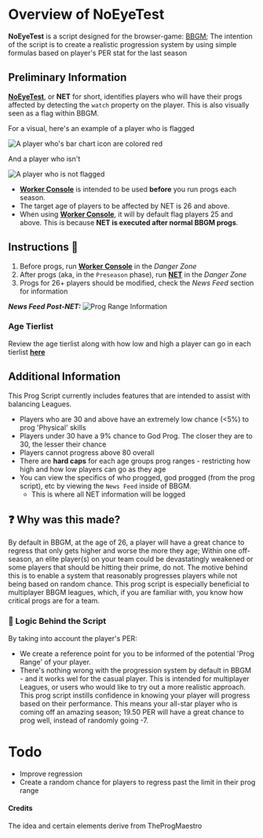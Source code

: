 # Overview of NoEyeTest
**NoEyeTest** is a script designed for the browser-game: [BBGM](http://www.basketball-gm.com); The intention of the script is to create a realistic progression system by using simple formulas based on player's PER stat for the last season

## Preliminary Information
[**NoEyeTest**](NoEyeTest.js), or **NET** for short, identifies players who will have their progs affected by detecting the `watch` property on the player. This is also visually seen as a flag within BBGM.

For a visual, here's an example of a player who is flagged

![A player who's bar chart icon are colored red](https://i.imgur.com/m77zErh.png)

And a player who isn't

![A player who is not flagged](https://i.imgur.com/7CvLHUp.png)

- [**Worker Console**](WorkerConsole.js) is intended to be used **before** you run progs each season.
- The target age of players to be affected by NET is 26 and above.
 - When using [**Worker Console**](WorkerConsole.js), it will by default flag players 25 and above. This is because **NET is executed after normal BBGM progs**.

## Instructions 📓
1. Before progs, run [**Worker Console**](WorkerConsole.js) in the _Danger Zone_
2. After progs (aka, in the `Preseason` phase), run [**NET**](NoEyeTest.js) in the _Danger Zone_
3. Progs for 26+ players should be modified, check the *News Feed* section for information

**_News Feed Post-NET:_**
![Prog Range Information](https://i.imgur.com/TCjuz3E.png)
### Age Tierlist
Review the age tierlist along with how low and high a player can go in each tierlist **[here](tiers.md)**



## Additional Information



This Prog Script currently includes features that are intended to assist with balancing Leagues.

- Players who are 30 and above have an extremely low chance (<5%) to prog 'Physical' skills
- Players under 30 have a 9% chance to God Prog. The closer they are to 30, the lesser their chance
- Players cannot progress above 80 overall
- There are **hard caps** for each age groups prog ranges - restricting how high and how low players can go as they age
- You can view the specifics of who progged, god progged (from the prog script), etc by viewing the `News Feed` inside of BBGM.
  - This is where all NET information will be logged
  
## ❓ Why was this made?

By default in BBGM, at the age of 26, a player will have a great chance to regress that only gets higher and worse the more they age; Within one off-season, an elite player(s) on your team could be devastatingly weakened or some players that should be hitting their prime, do not. The motive behind this is to enable a system that reasonably progresses players while not being based on random chance. This prog script is especially beneficial to multiplayer BBGM leagues, which, if you are familiar with, you know how critical progs are for a team.

### 🧠 Logic Behind the Script

By taking into account the player's PER:

- We create a reference point for you to be informed of the potential 'Prog Range' of your player.
- There's nothing wrong with the progression system by default in BBGM - and it works wel for the casual player. This is intended for multiplayer Leagues, or users who would like to try out a more realistic approach. This prog script instills confidence in knowing your player will progress based on their performance. This means your all-star player who is coming off an amazing season; 19.50 PER will have a great chance to prog well, instead of randomly going -7.

# Todo

- Improve regression
- Create a random chance for players to regress past the limit in their prog range

#### Credits

The idea and certain elements derive from TheProgMaestro
